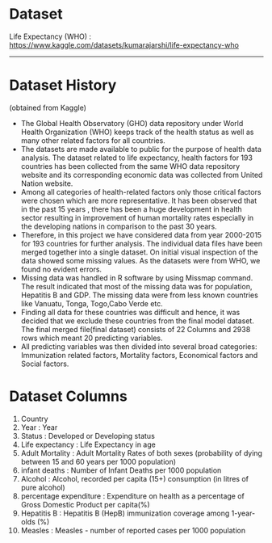 # Dataset

Life Expectancy (WHO) : https://www.kaggle.com/datasets/kumarajarshi/life-expectancy-who

---
# Dataset History 
(obtained from Kaggle)

- The Global Health Observatory (GHO) data repository under World Health Organization (WHO) keeps track of the health status as well as many other related factors for all countries.
- The datasets are made available to public for the purpose of health data analysis. The dataset related to life expectancy, health factors for 193 countries has been collected from the same WHO data repository website and its corresponding economic data was collected from United Nation website.
- Among all categories of health-related factors only those critical factors were chosen which are more representative. It has been observed that in the past 15 years , there has been a huge development in health sector resulting in improvement of human mortality rates especially in the developing nations in comparison to the past 30 years. 
- Therefore, in this project we have considered data from year 2000-2015 for 193 countries for further analysis. The individual data files have been merged together into a single dataset. On initial visual inspection of the data showed some missing values. As the datasets were from WHO, we found no evident errors. 
- Missing data was handled in R software by using Missmap command. The result indicated that most of the missing data was for population, Hepatitis B and GDP. The missing data were from less known countries like Vanuatu, Tonga, Togo,Cabo Verde etc. 
- Finding all data for these countries was difficult and hence, it was decided that we exclude these countries from the final model dataset. The final merged file(final dataset) consists of 22 Columns and 2938 rows which meant 20 predicting variables. 
- All predicting variables was then divided into several broad categories:​Immunization related factors, Mortality factors, Economical factors and Social factors.

# Dataset Columns

1. Country
2. Year : Year
3. Status : Developed or Developing status
4. Life expectancy : Life Expectancy in age
5. Adult Mortality : Adult Mortality Rates of both sexes (probability of dying between 15 and 60 years per 1000 population)
6. infant deaths : Number of Infant Deaths per 1000 population
7. Alcohol : Alcohol, recorded per capita (15+) consumption (in litres of pure alcohol)
8. percentage expenditure : Expenditure on health as a percentage of Gross Domestic Product per capita(%)
9. Hepatitis B : Hepatitis B (HepB) immunization coverage among 1-year-olds (%)
10. Measles : Measles - number of reported cases per 1000 population
